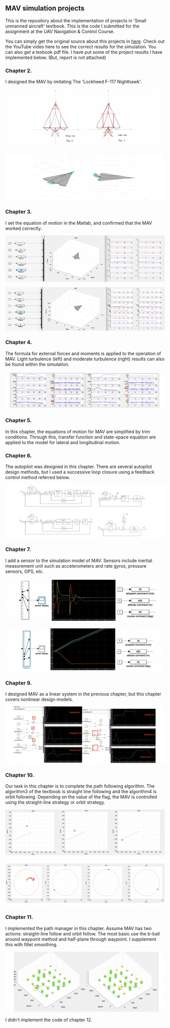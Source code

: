 ## MAV simulation projects

 This is the repository about the implementation of projects in 'Small unmanned aircraft' textbook. This is the code I submitted for the assignment at the UAV Navigation & Control Course. 
 
 You can simply get the original source about this projects in [here](http://uavbook.byu.edu/doku.php). Check out the YouTube video here to see the correct results for the simulation. You can also get a texbook pdf file. I have put some of the project results I have implemented below. (But, report is not attached)

### Chapter 2.

I designed the MAV by imitating The 'Lockheed F-117 Nighthawk'.

![img](./img/2-1.png)

![img](./img/2-2.png)

### Chapter 3.

I set the equation of motion in the Matlab, and confirmed that the MAV worked correctly.

![img](./img/3-1.png)

![img](./img/3-2.png)

### Chapter 4.

The formula for external forces and moments is applied to the operation of MAV. Light turbulence (left) and moderate turbulence (right) results can also be found within the simulation.

![img](./img/4-1.png)

### Chapter 5.

In this chapter, the equations of motion for MAV are simplified by trim conditions. Through this, transfer function and state-space equation are applied to the model for lateral and longitudinal motion.

### Chapter 6.

The autopilot was designed in this chapter. There are several autopilot design methods, but I used a successive loop closure using a feedback control method referred below.

![img](./img/6-1.png)

### Chapter 7.

I add a sensor to the simulation model of MAV. Sensors include inertial measurement unit such as accelerometers and rate gyros, pressure sensors, GPS, etc. 

![img](./img/7-1.png)

![img](./img/7-2.png)

### Chapter 9.

 I designed MAV as a linear system in the previous chapter, but this chapter covers nonlinear design models. 

![img](./img/9-1.png)

### Chapter 10.

Our task in this chapter is to complete the path following algorithm. The algorithm3 of the textbook is straight line following and the algorithm4 is orbit following. Depending on the value of the flag, the MAV is controlled using the straight-line strategy or orbit strategy. 

![img](./img/10-1.png)

![img](./img/10-2.png)

### Chapter 11.

I implemented the path manager in this chapter. Assume MAV has two actions: straight-line follow and orbit follow. The most basic use the b-ball around waypoint method and half-plane through waypoint. I supplement this with fillet smoothing.

![img](./img/11-1.png)

I didn't implement the code of chapter 12.
